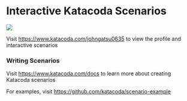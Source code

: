 # Interactive Katacoda Scenarios

[![](http://shields.katacoda.com/katacoda/johngatsu0635/count.svg)](https://www.katacoda.com/johngatsu0635 "Get your profile on Katacoda.com")

Visit https://www.katacoda.com/johngatsu0635 to view the profile and interactive scenarios

### Writing Scenarios
Visit https://www.katacoda.com/docs to learn more about creating Katacoda scenarios

For examples, visit https://github.com/katacoda/scenario-example
